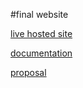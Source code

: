 #final website

[live hosted site](http://sites.bxmc.poly.edu/~shelbyfirebaugh/WebDevProjects/final/frame.html)

[documentation](http://sites.bxmc.poly.edu/~shelbyfirebaugh/WebDev/?p=39)

[proposal](http://sites.bxmc.poly.edu/~shelbyfirebaugh/WebDev/?p=34)